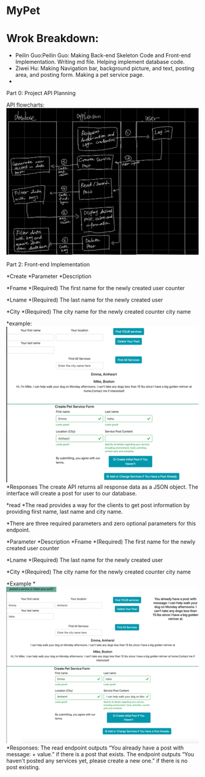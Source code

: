 # MyPet
# Wrok Breakdown:
* Peilin Guo:Peilin Guo: Making Back-end Skeleton Code and Front-end Implementation. Writing md file. Helping implement database code.
* Ziwei Hu: Making Navigation bar, background picture, and text, posting area, and posting form. Making a pet service page.
* 


Part 0: Project API Planning

API flowcharts:
![](imgMilestone1/flowcharts.jpg)

Part 2: Front-end Implementation

*Create 
*Parameter
*Description

*Fname
*(Required) The first name for the newly created user counter

*Lname
*(Required) The last name for the newly created user


*City
*(Required) The city name for the newly created counter city name


*example:
![](imgMilestone1/create.png)
*Responses
The create API returns all response data as a JSON object. 
The interface will create a post for user to our database. 






*read
*The read  provides a way for the clients to get post information by providing first name, last name and city name.


*There are three required parameters and zero optional parameters for this endpoint.

*Parameter
*Description
*Fname
*(Required) The first name for the newly created user counter

*Lname
*(Required) The last name for the newly created user

*City
*(Required) The city name for the newly created counter city name


*Example
*![](imgMilestone1/read.png)
*Responses:
The read endpoint outputs “You already have a post with message: + value.” if there is a post that exists. The endpoint outputs “You haven't posted any services yet, please create a new one.” if there is no post existing.

